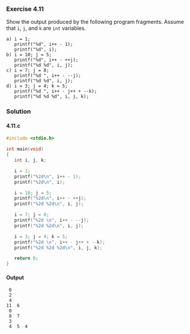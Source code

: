 ### Exercise 4.11
Show the output produced by the following program fragments. Assume that `i`, `j`, and `k` are `int` variables.
```
a) i = 1;
   printf("%d", i++ - 1);
   printf("%d", i);
b) i = 10; j = 5;
   printf("%d", i++ - ++j);
   printf("%d %d", i, j);
c) i = 7; j = 8;
   printf("%d ", i++ - --j);
   printf("%d %d", i, j);
d) i = 3; j = 4; k = 5;
   printf("%d ", i++ - j++ + --k);
   printf("%d %d %d", i, j, k);
```
### Solution
#### 4.11.c
```c
#include <stdio.h>

int main(void)
{
   int i, j, k;

   i = 1;
   printf("%2d\n", i++ - 1);
   printf("%2d\n", i);

   i = 10; j = 5;
   printf("%2d\n", i++ - ++j);
   printf("%2d %2d\n", i, j);

   i = 7; j = 8;
   printf("%2d \n", i++ - --j);
   printf("%2d %2d\n", i, j);

   i = 3; j = 4; k = 5;
   printf("%2d \n", i++ - j++ + --k);
   printf("%2d %2d %2d\n", i, j, k);

   return 0;
}
```
#### Output
```
 0
 2
 4
11  6
 0 
 8  7
 3 
 4  5  4
```
